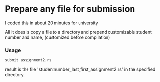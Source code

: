 # Prepare any file for submission

I coded this in about 20 minutes for university

All it does is copy a file to a directory and prepend customizable student number and name, (customized before compilation)

### Usage

```
submit assignment2.rs
```

result is the file 'studentnumber_last_first_assignment2.rs' in the specified directory.